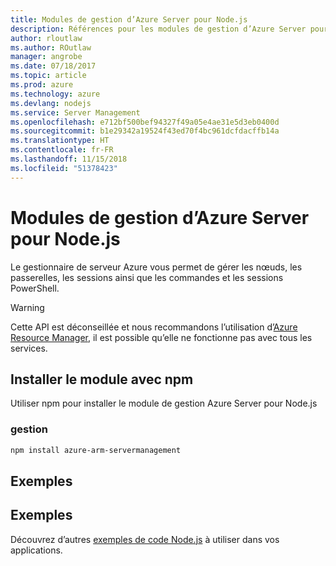 ```yaml
---
title: Modules de gestion d’Azure Server pour Node.js
description: Références pour les modules de gestion d’Azure Server pour Node.js
author: rloutlaw
ms.author: ROutlaw
manager: angrobe
ms.date: 07/18/2017
ms.topic: article
ms.prod: azure
ms.technology: azure
ms.devlang: nodejs
ms.service: Server Management
ms.openlocfilehash: e712bf500bef94327f49a05e4ae31e5d3eb0400d
ms.sourcegitcommit: b1e29342a19524f43ed70f4bc961dcfdacffb14a
ms.translationtype: HT
ms.contentlocale: fr-FR
ms.lasthandoff: 11/15/2018
ms.locfileid: "51378423"
---
```

# <a name="azure-server-management-modules-for-nodejs"></a>Modules de gestion d’Azure Server pour Node.js

Le gestionnaire de serveur Azure vous permet de gérer les nœuds, les passerelles, les sessions ainsi que les commandes et les sessions PowerShell.

> [!WARNING]
> Cette API est déconseillée et nous recommandons l’utilisation d’[Azure Resource Manager](/javascript/api/overview/azure/resources), il est possible qu’elle ne fonctionne pas avec tous les services.

## <a name="install-the-module-with-npm"></a>Installer le module avec npm

Utiliser npm pour installer le module de gestion Azure Server pour Node.js

### <a name="management"></a>gestion

```bash
npm install azure-arm-servermanagement
```

## <a name="example"></a>Exemples

## <a name="samples"></a>Exemples

Découvrez d’autres [exemples de code Node.js](https://azure.microsoft.com/resources/samples/?platform=nodejs) à utiliser dans vos applications.